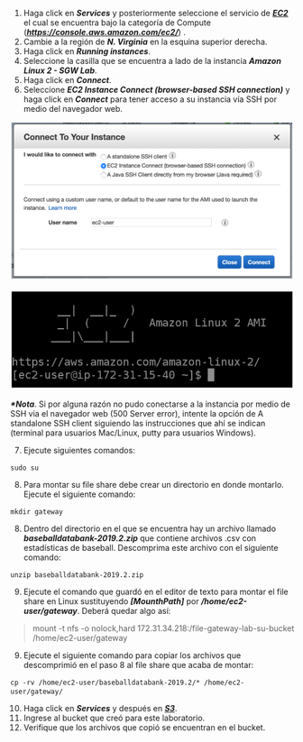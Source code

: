 1. Haga click en **_Services_** y posteriormente seleccione el servicio de [**_EC2_**](https://console.aws.amazon.com/ec2/) el cual se encuentra bajo la categoría de Compute (**_https://console.aws.amazon.com/ec2/_**) .
2. Cambie a la región de **_N. Virginia_** en la esquina superior derecha.
3. Haga click en **_Running instances_**.
4. Seleccione la casilla que se encuentra a lado de la instancia **_Amazon Linux 2 - SGW Lab_**.
5. Haga click en **_Connect_**.
6. Seleccione **_EC2 Instance Connect (browser-based SSH connection)_** y haga click en **_Connect_** para tener acceso a su instancia vía SSH por medio del navegador web.

![Connect (browser-based SSH connection)](images/connect.png)

![EC2 CLI](images/ec2cli.png)


**_*Nota_**. Si por alguna razón no pudo conectarse a la instancia por medio de SSH via el navegador web (500 Server error), intente la opción de A standalone SSH client siguiendo las instrucciones que ahí se indican (terminal para usuarios Mac/Linux, putty para usuarios Windows).

7. Ejecute  siguientes comandos:

```
sudo su
```

8. Para montar su file share debe crear un directorio en donde montarlo. Ejecute el siguiente comando:
```
mkdir gateway
```
8. Dentro del directorio en el que se encuentra hay un archivo llamado **_baseballdatabank-2019.2.zip_** que contiene archivos .csv con estadísticas de baseball. Descomprima este archivo con el siguiente comando:
```
unzip baseballdatabank-2019.2.zip
```

9. Ejecute el comando que guardó en el editor de texto para montar el file share en Linux sustituyendo **_[MounthPath]_** por **_/home/ec2-user/gateway_**. Deberá quedar algo así:

> mount -t nfs -o nolock,hard 172.31.34.218:/file-gateway-lab-su-bucket /home/ec2-user/gateway

9. Ejecute el siguiente comando para copiar los archivos que descomprimió en el paso 8 al file share que acaba de montar:

```
cp -rv /home/ec2-user/baseballdatabank-2019.2/* /home/ec2-user/gateway/
```

10.	Haga click en **_Services_** y después en [**_S3_**](https://console.aws.amazon.com/storagegateway/).
11.	Ingrese al bucket que creó para este laboratorio.
12.	Verifique que los archivos que copió se encuentran en el bucket.
